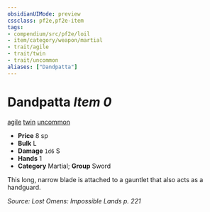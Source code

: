 ```yaml
---
obsidianUIMode: preview
cssclass: pf2e,pf2e-item
tags:
- compendium/src/pf2e/loil
- item/category/weapon/martial
- trait/agile
- trait/twin
- trait/uncommon
aliases: ["Dandpatta"]
---
```

# Dandpatta *Item 0*  
[agile](rules/traits/agile.md "Agile Weapon Trait")  [twin](rules/traits/twin.md "Twin Weapon Trait")  [uncommon](rules/traits/uncommon.md "Uncommon Rarity Trait")  

- **Price** 8 sp
- **Bulk** L
- **Damage** `1d6` S
- **Hands** 1
- **Category** Martial; **Group** Sword 

This long, narrow blade is attached to a gauntlet that also acts as a handguard.

*Source: Lost Omens: Impossible Lands p. 221*